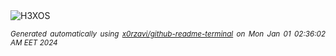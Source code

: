 <div align="justify">
<picture>
    <source media="(prefers-color-scheme: dark)" srcset="https://i.ibb.co/ygcSqhg/output-gif.gif">
    <source media="(prefers-color-scheme: light)" srcset="https://i.ibb.co/ygcSqhg/output-gif.gif">
    <img alt="H3XOS" src="https://i.ibb.co/ygcSqhg/output-gif.gif">
</picture>

<sub><i>Generated automatically using [x0rzavi/github-readme-terminal](https://github.com/x0rzavi/github-readme-terminal) on Mon Jan 01 02:36:02 AM EET 2024</i></sub>
</div>